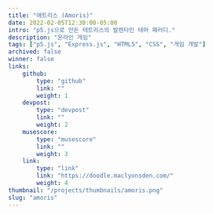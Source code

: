 ```yaml
---
title: "애트리스 (Amoris)"
date: 2022-02-05T12:30:00-05:00
intro: "p5.js으로 만든 테트리스의 발렌타인 테마 패러디."
description: "온라인 게임"
tags: ["p5.js", "Express.js", "HTML5", "CSS", "게임 개발"]
archived: false
winner: false
links: 
    github: 
        type: "github"
        link: ""
        weight: 1
    devpost:
        type: "devpost"
        link: ""
        weight: 2
    musescore:
        type: "musescore"
        link: ""
        weight: 3
    link:
        type: "link"
        link: "https://doodle.maclyonsden.com/"
        weight: 4
thumbnail: "/projects/thumbnails/amoris.png"
slug: "amoris"
---
```


